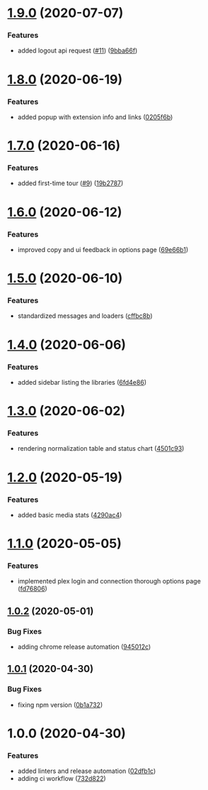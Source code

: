 # [1.9.0](https://github.com/nass600/tivan/compare/1.8.0...1.9.0) (2020-07-07)


### Features

* added logout api request ([#11](https://github.com/nass600/tivan/issues/11)) ([9bba66f](https://github.com/nass600/tivan/commit/9bba66f3113e36062078bfb45cc98712aafea1e2))

# [1.8.0](https://github.com/nass600/tivan/compare/1.7.0...1.8.0) (2020-06-19)

### Features

-   added popup with extension info and links ([0205f6b](https://github.com/nass600/tivan/commit/0205f6b2e960dea09a2e3c7d82a9533b7d9b5791))

# [1.7.0](https://github.com/nass600/tivan/compare/1.6.0...1.7.0) (2020-06-16)

### Features

-   added first-time tour ([#9](https://github.com/nass600/tivan/issues/9)) ([19b2787](https://github.com/nass600/tivan/commit/19b2787077f8951fcc7db82feb09588a6a0441d9))

# [1.6.0](https://github.com/nass600/tivan/compare/1.5.0...1.6.0) (2020-06-12)

### Features

-   improved copy and ui feedback in options page ([69e66b1](https://github.com/nass600/tivan/commit/69e66b1bc03b825f89b54521af77afa538e92b6a))

# [1.5.0](https://github.com/nass600/tivan/compare/1.4.0...1.5.0) (2020-06-10)

### Features

-   standardized messages and loaders ([cffbc8b](https://github.com/nass600/tivan/commit/cffbc8b5631212ed4830b1c0f2dab94a552193f6))

# [1.4.0](https://github.com/nass600/tivan/compare/1.3.0...1.4.0) (2020-06-06)

### Features

-   added sidebar listing the libraries ([6fd4e86](https://github.com/nass600/tivan/commit/6fd4e86bc4ffdb447e3c8042e6971b398763f392))

# [1.3.0](https://github.com/nass600/tivan/compare/1.2.0...1.3.0) (2020-06-02)

### Features

-   rendering normalization table and status chart ([4501c93](https://github.com/nass600/tivan/commit/4501c935e295829387f0efb84153b1ab5cfb03fa))

# [1.2.0](https://github.com/nass600/tivan/compare/1.1.0...1.2.0) (2020-05-19)

### Features

-   added basic media stats ([4290ac4](https://github.com/nass600/tivan/commit/4290ac42225d0ee380e854283224a4d734792383))

# [1.1.0](https://github.com/nass600/tivan/compare/1.0.2...1.1.0) (2020-05-05)

### Features

-   implemented plex login and connection thorough options page ([fd76806](https://github.com/nass600/tivan/commit/fd768062e94e283d6662d2ee01af54730dc45d5d))

## [1.0.2](https://github.com/nass600/tivan/compare/1.0.1...1.0.2) (2020-05-01)

### Bug Fixes

-   adding chrome release automation ([945012c](https://github.com/nass600/tivan/commit/945012c938af7cd302e13ed682842d77d6b0aa40))

## [1.0.1](https://github.com/nass600/tivan/compare/1.0.0...1.0.1) (2020-04-30)

### Bug Fixes

-   fixing npm version ([0b1a732](https://github.com/nass600/tivan/commit/0b1a7327411312154644cc9e40ad151732269c6e))

# 1.0.0 (2020-04-30)

### Features

-   added linters and release automation ([02dfb1c](https://github.com/nass600/tivan/commit/02dfb1c9b9fd13accff7e50b9138c99c150cd660))
-   adding ci workflow ([732d822](https://github.com/nass600/tivan/commit/732d822655149a101348f90410d83e19e6889a5f))
